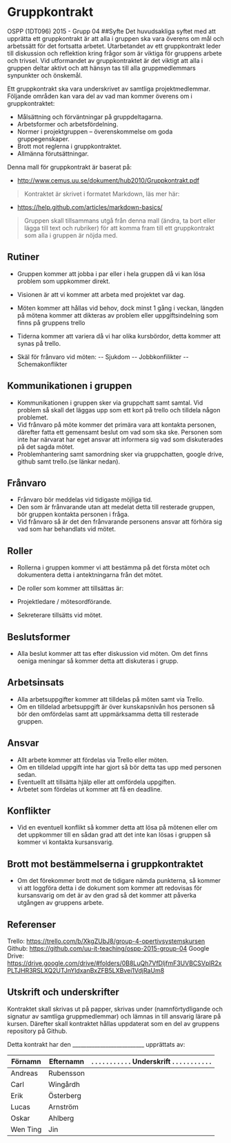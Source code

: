 # Gruppkontrakt

OSPP (1DT096) 2015 - Grupp 04
##Syfte
Det huvudsakliga syftet med att upprätta ett gruppkontrakt är att alla
i gruppen ska vara överens om mål och arbetssätt för det fortsatta
arbetet. Utarbetandet av ett gruppkontrakt leder till diskussion och
reflektion kring frågor som är viktiga för gruppens arbete och
trivsel. Vid utformandet av gruppkontraktet är det viktigt att alla i
gruppen deltar aktivt och att hänsyn tas till alla gruppmedlemmars
synpunkter och önskemål.

Ett gruppkontrakt ska vara underskrivet av samtliga
projektmedlemmar. Följande områden kan vara del av vad man kommer
överens om i gruppkontraktet:

- Målsättning och förväntningar på gruppdeltagarna.
- Arbetsformer och arbetsfördelning.
- Normer i projektgruppen – överenskommelse om goda gruppegenskaper.
- Brott mot reglerna i gruppkontraktet.
- Allmänna förutsättningar.

Denna mall för gruppkontrakt är baserat på:

- http://www.cemus.uu.se/dokument/hub2010/Gruppkontrakt.pdf

> Kontraktet är skrivet i formatet Markdown, läs mer här:
- https://help.github.com/articles/markdown-basics/

> Gruppen skall tillsammans utgå från denna mall (ändra, ta bort eller
> lägga till text och rubriker) för att komma fram till ett
> gruppkontrakt som alla i gruppen är nöjda med.

## Rutiner

- Gruppen kommer att jobba i par eller i hela gruppen då vi kan lösa problem som uppkommer direkt. 

- Visionen är att vi kommer att arbeta med projektet var dag.

- Möten kommer att hållas vid behov, dock minst 1 gång i veckan, längden på mötena kommer att dikteras av problem eller uppgiftsindelning som finns på gruppens trello

- Tiderna kommer att variera då vi har olika kursbördor, detta kommer att synas på trello.

- Skäl för frånvaro vid möten:
-- Sjukdom
-- Jobbkonfilikter
-- Schemakonflikter


## Kommunikationen i gruppen

- Kommunikationen i gruppen sker via gruppchatt samt samtal. Vid problem så skall det läggas upp som ett kort på trello och tilldela någon problemet.
- Vid frånvaro på möte kommer det primära vara att kontakta personen, därefter fatta ett  gemensamt beslut om vad som ska ske. Personen som inte har närvarat har eget ansvar att informera sig vad som diskuterades på det sagda mötet.
- Problemhantering samt samordning sker via gruppchatten, google drive, github samt trello.(se länkar nedan).


## Frånvaro

- Frånvaro bör meddelas vid tidigaste möjliga tid.
- Den som är frånvarande utan att medelat detta till resterade gruppen, bör gruppen kontakta personen i fråga.
- Vid frånvaro så är det den frånvarande personens ansvar att förhöra sig vad som har behandlats vid mötet.

## Roller

- Rollerna i gruppen kommer vi att bestämma på det första mötet och dokumentera detta i antektningarna från det mötet.

- De roller som kommer att tillsättas är:
- Projektledare / mötesordförande.
- Sekreterare tillsätts vid mötet.

## Beslutsformer

- Alla beslut kommer att tas efter diskussion vid möten. Om det finns oeniga meningar så kommer detta att diskuteras i grupp.

## Arbetsinsats

- Alla arbetsuppgifter kommer att tilldelas på möten samt via Trello.
- Om en tilldelad arbetsuppgift är över kunskapsnivån hos personen så bör den omfördelas samt att uppmärksamma detta till resterade gruppen.


## Ansvar

- Allt arbete kommer att fördelas via Trello eller möten. 
- Om en tilldelad uppgift inte har gjort så bör detta tas upp med personen sedan. 
- Eventuellt att tillsätta hjälp eller att omfördela uppgiften.
- Arbetet som fördelas ut kommer att få en deadline.

## Konflikter

- Vid en eventuell konflikt så kommer detta att lösa på mötenen eller om det uppkommer till en sådan grad att det inte kan lösas i gruppen så kommer vi kontakta kursansvarig.

## Brott mot bestämmelserna i gruppkontraktet

- Om det förekommer brott mot de tidigare nämda punkterna, så kommer vi att loggföra detta i de dokument som kommer att redovisas för kursansvarig om det är av den grad så det kommer att påverka utgången av gruppens arbete.

## Referenser
Trello: 
https://trello.com/b/XkgZUbJ8/group-4-opertivsystemskursen
Github: 
https://github.com/uu-it-teaching/ospp-2015-group-04
Google Drive: https://drive.google.com/drive/#folders/0B8LuQh7VfDljfmF3UVBCSVpIR2xPLTJHR3RSLXQ2UTJnYldxanBxZFB5LXBvei1VdjRaUm8

## Utskrift och underskrifter

Kontraktet skall skrivas ut på papper, skrivas under
(namnförtydligande och signatur av samtliga gruppmedlemmar) och lämnas
in till ansvarig lärare på kursen. Därefter skall kontraktet hållas
uppdaterat som en del av gruppens repository på Github.




Detta kontrakt har den __________________________  upprättats av:


Förnamn | Efternamn | . . . . . . . . . . . Underskrift . . . . . . . . . . .
--------|-----------|------------
Andreas  | Rubensson|
Carl  | Wingårdh |
Erik  | Österberg |
Lucas  | Arnström |
Oskar | Ahlberg |
Wen Ting   | Jin   |
 


